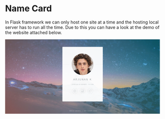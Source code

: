 
# Name Card

In Flask framework we can only host one site at a time and the hosting local server has to run all the time. Due to this you can have a look at the demo of the website attached below.

![App Screenshot](https://github.com/arjunan-k/Name_Card/blob/master/static/images/namecard.png?raw=true)

